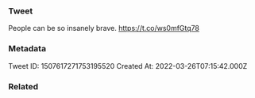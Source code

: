 ### Tweet
People can be so insanely brave. https://t.co/ws0mfGtq78

### Metadata
Tweet ID: 1507617271753195520
Created At: 2022-03-26T07:15:42.000Z

### Related

